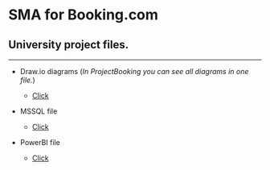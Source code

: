 # SMA for Booking.com #

## University project files. ##

- - - -

- Draw.io diagrams
(*In ProjectBooking you can see all diagrams in one file.*)
  - [Click](https://github.com/GeorgiPesh/Software-modeling-project-Booking/tree/main/Diagrams)

- MSSQL file
  - [Click](https://github.com/GeorgiPesh/Software-modeling-project-Booking/tree/main/Database)

- PowerBI file
  - [Click](https://github.com/GeorgiPesh/Software-modeling-project-Booking/tree/main/PowerBIVisualization)
